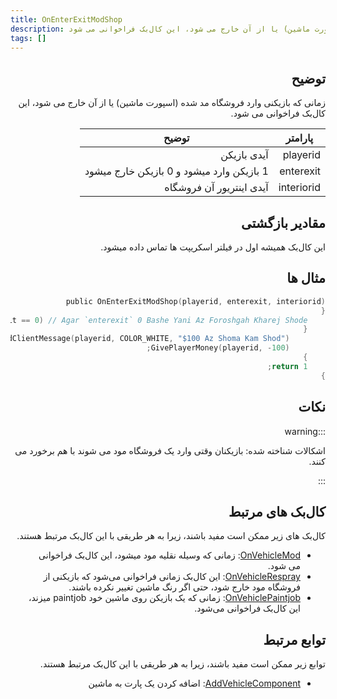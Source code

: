 ```yaml
---
title: OnEnterExitModShop
description: زمانی که بازیکنی وارد فروشگاه مد شده (اسپورت ماشین) یا از آن خارج می شود، این کال‌بک فراخوانی می شود.
tags: []
---
```


<div dir="rtl" style={{ textAlign: "right" }}>

<VersionWarn name='callback' version='SA-MP 0.3a' />

## توضیح

زمانی که بازیکنی وارد فروشگاه مد شده (اسپورت ماشین) یا از آن خارج می شود، این کال‌بک فراخوانی می شود.

| پارامتر       | توضیح                                                                  |
| ---------- | ---------------------------------------------------------------------------- |
| playerid   | آیدی بازیکن                      |
| enterexit  | 1 بازیکن وارد میشود و 0 بازیکن خارج میشود                                  |
| interiorid | آیدی اینتریور آن فروشگاه |

## مقادیر بازگشتی

این کال‌بک همیشه اول در فیلتر اسکریپت ها تماس داده میشود.

## مثال ها

```c
public OnEnterExitModShop(playerid, enterexit, interiorid)
{
    if (enterexit == 0) // Agar `enterexit` 0 Bashe Yani Az Foroshgah Kharej Shode
    {
        SendClientMessage(playerid, COLOR_WHITE, "$100 Az Shoma Kam Shod");
        GivePlayerMoney(playerid, -100);
    }
    return 1;
}
```

## نکات

:::warning

اشکالات شناخته شده: بازیکنان وقتی وارد یک فروشگاه مود می شوند با هم برخورد می کنند.

:::

## کال‌بک های مرتبط

کال‌بک های زیر ممکن است مفید باشند، زیرا به هر طریقی با این کال‌بک مرتبط هستند.

- [OnVehicleMod](OnVehicleMod): زمانی که وسیله نقلیه مود میشود، این کال‌بک فراخوانی می شود.
- [OnVehicleRespray](OnVehicleRespray): این کال‌بک زمانی فراخوانی می‌شود که بازیکنی از فروشگاه مود خارج شود، حتی اگر رنگ‌ ماشین تغییر نکرده باشند.
- [OnVehiclePaintjob](OnVehiclePaintjob): زمانی که یک بازیکن روی ماشین خود paintjob میزند، این کال‌بک فراخوانی می‌شود.

## توابع مرتبط

توابع زیر ممکن است مفید باشند، زیرا به هر طریقی با این کال‌بک مرتبط هستند.

- [AddVehicleComponent](../functions/AddVehicleComponent): اضافه کردن یک پارت به ماشین
</div>